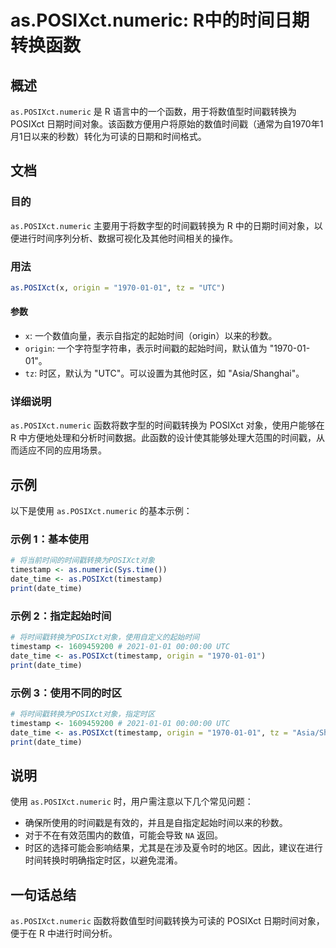 <!--
Meta Description: # as.POSIXct.numeric: R中的时间日期转换函数 ## 概述 `as.POSIXct.numeric` 是 R 语言中的一个函数，用于将数值型时间戳转换为 POSIXct 日期时间对象。该函数方便用户将原始的数值时间戳（通常为自1970年1月1日以来的秒数）转化为可读的日期和时间格...
Meta Keywords: posixct, numeric, timestamp, date_time, origin
-->

# as.POSIXct.numeric: R中的时间日期转换函数

## 概述
`as.POSIXct.numeric` 是 R 语言中的一个函数，用于将数值型时间戳转换为 POSIXct 日期时间对象。该函数方便用户将原始的数值时间戳（通常为自1970年1月1日以来的秒数）转化为可读的日期和时间格式。

## 文档
### 目的
`as.POSIXct.numeric` 主要用于将数字型的时间戳转换为 R 中的日期时间对象，以便进行时间序列分析、数据可视化及其他时间相关的操作。

### 用法
```R
as.POSIXct(x, origin = "1970-01-01", tz = "UTC")
```

#### 参数
- `x`: 一个数值向量，表示自指定的起始时间（origin）以来的秒数。
- `origin`: 一个字符型字符串，表示时间戳的起始时间，默认值为 "1970-01-01"。
- `tz`: 时区，默认为 "UTC"。可以设置为其他时区，如 "Asia/Shanghai"。

### 详细说明
`as.POSIXct.numeric` 函数将数字型的时间戳转换为 POSIXct 对象，使用户能够在 R 中方便地处理和分析时间数据。此函数的设计使其能够处理大范围的时间戳，从而适应不同的应用场景。

## 示例
以下是使用 `as.POSIXct.numeric` 的基本示例：

### 示例 1：基本使用
```R
# 将当前时间的时间戳转换为POSIXct对象
timestamp <- as.numeric(Sys.time())
date_time <- as.POSIXct(timestamp)
print(date_time)
```

### 示例 2：指定起始时间
```R
# 将时间戳转换为POSIXct对象，使用自定义的起始时间
timestamp <- 1609459200 # 2021-01-01 00:00:00 UTC
date_time <- as.POSIXct(timestamp, origin = "1970-01-01")
print(date_time)
```

### 示例 3：使用不同的时区
```R
# 将时间戳转换为POSIXct对象，指定时区
timestamp <- 1609459200 # 2021-01-01 00:00:00 UTC
date_time <- as.POSIXct(timestamp, origin = "1970-01-01", tz = "Asia/Shanghai")
print(date_time)
```

## 说明
使用 `as.POSIXct.numeric` 时，用户需注意以下几个常见问题：
- 确保所使用的时间戳是有效的，并且是自指定起始时间以来的秒数。
- 对于不在有效范围内的数值，可能会导致 `NA` 返回。
- 时区的选择可能会影响结果，尤其是在涉及夏令时的地区。因此，建议在进行时间转换时明确指定时区，以避免混淆。

## 一句话总结
`as.POSIXct.numeric` 函数将数值型时间戳转换为可读的 POSIXct 日期时间对象，便于在 R 中进行时间分析。